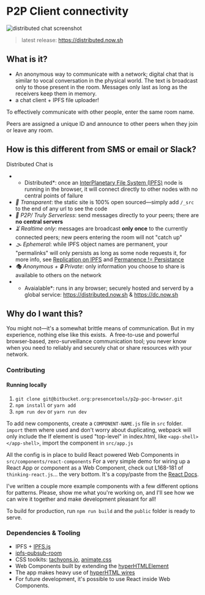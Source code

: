 # P2P Client connectivity

![distributed chat screenshot](https://cldup.com/CQeFdCBUx7.png)

> latest release: https://distributed.now.sh

## What is it?
- An anonymous way to communicate with a network; digital chat that is similar to vocal conversation in the physical world. The text is broadcast only to those present in the room. Messages only last as long as the receivers keep them in memory.
- a chat client + IPFS file uploader!

To effectively communicate with other people, enter the same room name.

Peers are assigned a unique ID and announce to other peers when they join or leave any room.

## How is this different from SMS or email or Slack?

Distributed Chat is

- * Distributed*: once an [InterPlanetary File System (IPFS)](https://ipfs.io) node is running in the browser, it will connect directly to other nodes with no central points of failure
- *💯 Transparent*: the static site is 100% open sourced—simply add `/_src` to the end of any url to see the code
- *🙅‍ P2P/ Truly Serverless*: send messages directly to your peers; there are **no central servers**
- *⏳ Realtime only*: messages are broadcast **only once** to the currently connected peers; new peers entering the room will not "catch up"
- *🌫 Ephemeral*: while IPFS object names are permanent, your "permalinks" will only persists as long as some node requests it, for more info, see [Replication on IPFS](https://discuss.ipfs.io/t/replication-on-ipfs-or-the-backing-up-content-model/372) and [Permanence != Persistance](https://discuss.ipfs.io/t/how-permanent-is-data-stored-on-ipfs/354)
- *🎭 Anonymous + 🔒 Private*: only information you choose to share is available to others on the network
- * Avaialable*: runs in any browser; securely hosted and serverd by a global service: https://distributed.now.sh & https://dc.now.sh

## Why do I want this?
You might not—it's a somewhat brittle means of communication. But in my experience, nothing else like this exists.
 A free-to-use and powerful browser-based, zero-surveillance communication tool; you never know when you need to reliably and securely chat or share resources with your network.

### Contributing


#### Running locally

1. `git clone git@bitbucket.org:presencetools/p2p-poc-browser.git`
2. `npm install` or `yarn add`
3. `npm run dev` or `yarn run dev`

To add new components, create a `COMPONENT-NAME.js` file in `src` folder.
`import` them where used and don't worry about duplicating, webpack will only include the
If element is used "top-level" in index.html, like `<app-shell></app-shell>`, import the component in `src/app.js`

All the config is in place to build React powered Web Components in `src/components/react-components`
For a very simple demo for wiring up a React App or component as a Web Component, check out L168-181 of `thinking-react.js`... the very bottom.
It's a copy/paste from the [React Docs](https://reactjs.org/docs/thinking-in-react.html).

I've written a couple more example components with a few different options for patterns.
Please, show me what you're working on, and I'll see how we can wire it together and make development pleasant for all!

To build for production, run `npm run build` and the `public` folder is ready to serve.

### Dependencies & Tooling

* IPFS + [IPFS.js](https://github.com/ipfs/js-ipfs)
* [ipfs-pubsub-room](https://github.com/ipfs-shipyard/ipfs-pubsub-room)
* CSS toolkits: [tachyons.io](http://tachyons.io/), [animate.css](https://github.com/daneden/animate.css)
* Web Components built by extending the [hyperHTMLElement](https://github.com/WebReflection/hyperHTML-Element)
* The app makes heavy use of [hyperHTML wires](https://viperhtml.js.org/hyperhtml/documentation/#api-1)
* For future development, it's possible to use React inside Web Components.

